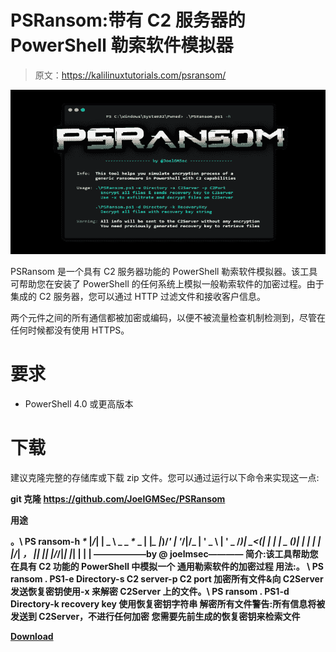 # PSRansom:带有 C2 服务器的 PowerShell 勒索软件模拟器

> 原文：<https://kalilinuxtutorials.com/psransom/>

[![](img/3629d2551efbb7226da6721995864c10.png)](https://blogger.googleusercontent.com/img/b/R29vZ2xl/AVvXsEjDrh4EO23JFb8MWZPZx5cbPAV07PPS42nQe-sz4_Og1DKq8_RUAeEAcRarBG1fBr4hrpc6x4ZsGmekbDsVqNCqxojPD0yWwPf3IbvBWY49z1pdWWnNq3YH6-aX7aLDTyxCKnPkLR67cloujnzqkbQJF86UMJXMTSDNq7d1K724KIH4jaLx-9calvjR/s728/PSRansom%20(1).png)

PSRansom 是一个具有 C2 服务器功能的 PowerShell 勒索软件模拟器。该工具可帮助您在安装了 PowerShell 的任何系统上模拟一般勒索软件的加密过程。由于集成的 C2 服务器，您可以通过 HTTP 过滤文件和接收客户信息。

两个元件之间的所有通信都被加密或编码，以便不被流量检查机制检测到，尽管在任何时候都没有使用 HTTPS。

# 要求

*   PowerShell 4.0 或更高版本

# 下载

建议克隆完整的存储库或下载 zip 文件。您可以通过运行以下命令来实现这一点:

**git 克隆 https://github.com/JoelGMSec/PSRansom**

**用途**

**。\ PS ransom-h
_*_
|*\/*| | _ \ _ _ _*_ _ | |*_ |*)/*' | '*\/|/_ | ' _ \ | ' _ \/*)| _<(| | | | _ \()| | | | | |/*| _， *|*| |*| |*/_/|*| |*| | | |
——————by @ joelmsec————
简介:该工具帮助您在具有 C2 功能的 PowerShell 中模拟一个
通用勒索软件的加密过程
用法:。 \ PS ransom . PS1-e Directory-s C2 server-p C2 port
加密所有文件&向 C2Server
发送恢复密钥使用-x 来解密 C2Server
上的文件。\ PS ransom . PS1-d Directory-k recovery key
使用恢复密钥字符串
解密所有文件警告:所有信息将被发送到 C2Server，不进行任何加密
您需要先前生成的恢复密钥来检索文件**

[**Download**](https://github.com/JoelGMSec/PSRansom)